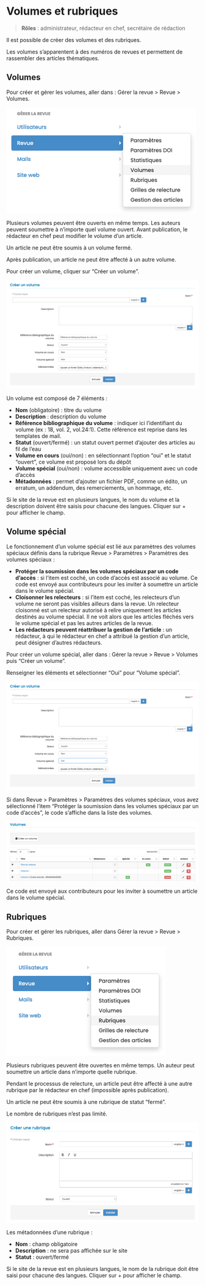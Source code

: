 # Volumes et rubriques

> **Rôles** : administrateur, rédacteur en chef, secrétaire de rédaction

Il est possible de créer des volumes et des rubriques.

Les volumes s’apparentent à des numéros de revues et permettent de rassembler des articles thématiques.

## Volumes
Pour créer et gérer les volumes, aller dans : Gérer la revue > Revue > Volumes.

![Alt text](img/volumes-1.png "Créer un volume")

Plusieurs volumes peuvent être ouverts en même temps. Les auteurs peuvent soumettre à n’importe quel volume ouvert. Avant publication, le rédacteur en chef peut modifier le volume d’un article.

Un article ne peut être soumis à un volume fermé.

Après publication, un article ne peut être affecté à un autre volume.

Pour créer un volume, cliquer sur “Créer un volume”.

![Alt text](img/volumes-2.png "Créer un volume : formulaire")

Un volume est composé de 7 éléments :

- **Nom** (obligatoire) : titre du volume
- **Description** : description du volume
- **Référence bibliographique du volume** : indiquer ici l’identifiant du volume (ex : 18, vol. 2, vol.24:1). Cette 
  référence est reprise dans les templates de mail.
- **Statut** (ouvert/fermé) : un statut ouvert permet d’ajouter des articles au fil de l’eau
- **Volume en cours** (oui/non) : en sélectionnant l’option “oui” et le statut “ouvert”, ce volume est proposé lors du 
  dépôt
- **Volume spécial** (oui/non) : volume accessible uniquement avec un code d’accès
- **Métadonnées** : permet d’ajouter un fichier PDF, comme un édito, un erratum, un addendum, des remerciements, un 
  hommage, etc.

Si le site de la revue est en plusieurs langues, le nom du volume et la description doivent être saisis pour chacune des langues. Cliquer sur + pour afficher le champ.

##  Volume spécial
Le fonctionnement d’un volume spécial est lié aux paramètres des volumes spéciaux définis dans la rubrique Revue > Paramètres > Paramètres des volumes spéciaux :

- **Protéger la soumission dans les volumes spéciaux par un code d’accès** : si l’item est coché, un code d’accès est 
associé au volume. Ce code est envoyé aux contributeurs pour les inviter à soumettre un article dans le volume spécial.
- **Cloisonner les relecteurs** : si l’item est coché, les relecteurs d’un volume ne seront pas visibles ailleurs 
  dans la revue. Un relecteur cloisonné est un relecteur autorisé à relire uniquement les articles destinés au volume spécial. Il ne voit alors que les articles fléchés vers le volume spécial et pas les autres articles de la revue.
- **Les rédacteurs peuvent réattribuer la gestion de l’article** : un rédacteur, à qui le rédacteur en chef a 
  attribué la 
  gestion d’un article, peut désigner d’autres rédacteurs.

Pour créer un volume spécial, aller dans : Gérer la revue > Revue > Volumes puis “Créer un volume”.

Renseigner les éléments et sélectionner “Oui” pour “Volume spécial”.

![Alt text](img/volumes-3.png "Créer un volume spécial")

Si dans Revue > Paramètres > Paramètres des volumes spéciaux, vous avez sélectionné l’item “Protéger la soumission dans les volumes spéciaux par un code d’accès”, le code s’affiche dans la liste des volumes.

![Alt text](img/volumes-4.png "Volume spécial : code d’accès")

Ce code est envoyé aux contributeurs pour les inviter à soumettre un article dans le volume spécial. 

## Rubriques
Pour créer et gérer les rubriques, aller dans Gérer la revue > Revue > Rubriques.

![Alt text](img/sections-1.png "Créer une rubrique")

Plusieurs rubriques peuvent être ouvertes en même temps. Un auteur peut soumettre un article dans n’importe quelle rubrique.

Pendant le processus de relecture, un article peut être affecté à une autre rubrique par le rédacteur en chef (impossible après publication).

Un article ne peut être soumis à une rubrique de statut “fermé”.

Le nombre de rubriques n’est pas limité.

![Alt text](img/sections-2.png "Créer une rubrique : champs à renseigner")

Les métadonnées d’une rubrique :

- **Nom** : champ obligatoire
- **Description** : ne sera pas affichée sur le site
- **Statut** : ouvert/fermé

Si le site de la revue est en plusieurs langues, le nom de la rubrique doit être saisi pour chacune des langues. Cliquer sur + pour afficher le champ.